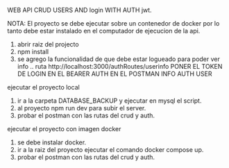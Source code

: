 WEB API CRUD USERS AND login WITH AUTH jwt.

NOTA: El proyecto se debe ejecutar sobre un contenedor de docker por lo tanto debe estar instalado en el computador de ejecucion de la api.
1. abrir raiz del projecto
2. npm install
3. se agrego la funcionalidad de que debe estar logueado para poder ver info .. ruta   http://localhost:3000/authRoutes/userinfo  PONER EL TOKEN DE LOGIN  EN EL BEARER  AUTH EN EL POSTMAN INFO AUTH USER

ejecutar el proyecto local
1. ir a la carpeta DATABASE_BACKUP y ejecutar en mysql el script.
2. al proyecto  npm run dev para subir el server.
3. probar el postman con las rutas del crud y auth.

ejecutar el proyecto con imagen docker
1. se debe instalar docker.
2. ir a la raiz del proyecto ejecutar el comando docker compose up.
3. probar el postman con las rutas del crud y auth.